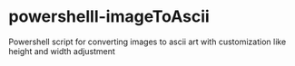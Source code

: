 # powershelll-imageToAscii
Powershell script for converting images to ascii art with customization like height and width adjustment
